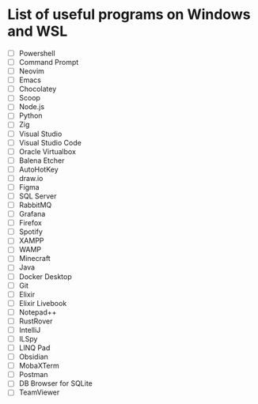 # List of useful programs on Windows and WSL

- [ ] Powershell
- [ ] Command Prompt
- [ ] Neovim
- [ ] Emacs
- [ ] Chocolatey
- [ ] Scoop
- [ ] Node.js
- [ ] Python
- [ ] Zig
- [ ] Visual Studio
- [ ] Visual Studio Code
- [ ] Oracle Virtualbox
- [ ] Balena Etcher
- [ ] AutoHotKey
- [ ] draw.io
- [ ] Figma
- [ ] SQL Server
- [ ] RabbitMQ
- [ ] Grafana
- [ ] Firefox
- [ ] Spotify
- [ ] XAMPP
- [ ] WAMP
- [ ] Minecraft
- [ ] Java
- [ ] Docker Desktop
- [ ] Git
- [ ] Elixir
- [ ] Elixir Livebook
- [ ] Notepad++
- [ ] RustRover
- [ ] IntelliJ
- [ ] ILSpy
- [ ] LINQ Pad
- [ ] Obsidian
- [ ] MobaXTerm
- [ ] Postman
- [ ] DB Browser for SQLite
- [ ] TeamViewer
